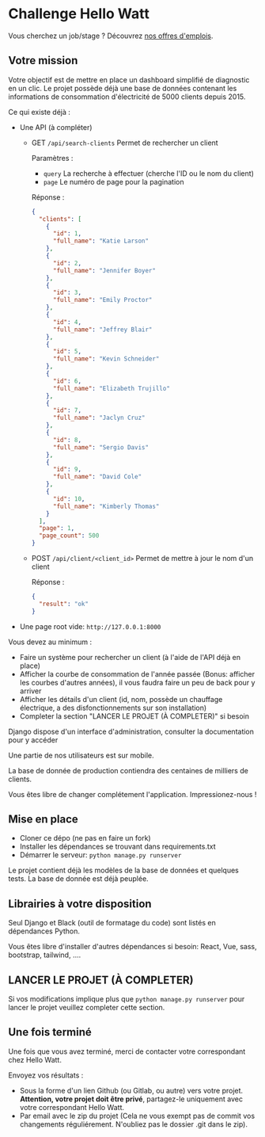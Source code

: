 # Challenge Hello Watt

Vous cherchez un job/stage ? Découvrez [nos offres d'emplois](https://hello-watt.welcomekit.co/).

## Votre mission

Votre objectif est de mettre en place un dashboard simplifié de diagnostic en un clic.
Le projet possède déjà une base de données contenant les informations de consommation d'électricité de 5000 clients depuis 2015.

Ce qui existe déjà :

- Une API (à compléter)
    - GET `/api/search-clients` Permet de rechercher un client
        
        Paramètres :
        
        - `query` La recherche à effectuer (cherche l'ID ou le nom du client)
        - `page` Le numéro de page pour la pagination
        
        Réponse :
        ```json
        {
          "clients": [
            {
              "id": 1,
              "full_name": "Katie Larson"
            },
            {
              "id": 2,
              "full_name": "Jennifer Boyer"
            },
            {
              "id": 3,
              "full_name": "Emily Proctor"
            },
            {
              "id": 4,
              "full_name": "Jeffrey Blair"
            },
            {
              "id": 5,
              "full_name": "Kevin Schneider"
            },
            {
              "id": 6,
              "full_name": "Elizabeth Trujillo"
            },
            {
              "id": 7,
              "full_name": "Jaclyn Cruz"
            },
            {
              "id": 8,
              "full_name": "Sergio Davis"
            },
            {
              "id": 9,
              "full_name": "David Cole"
            },
            {
              "id": 10,
              "full_name": "Kimberly Thomas"
            }
          ],
          "page": 1,
          "page_count": 500
        }
        
    - POST `/api/client/<client_id>` Permet de mettre à jour le nom d'un client
    
        Réponse :
        
        ```json
        {
          "result": "ok"
        }

- Une page root vide: `http://127.0.0.1:8000`

Vous devez au minimum :

- Faire un système pour rechercher un client (à l'aide de l'API déjà en place)
- Afficher la courbe de consommation de l'année passée (Bonus: afficher les courbes d'autres années), il vous faudra faire un peu de back pour y arriver
- Afficher les détails d'un client (id, nom, possède un chauffage électrique, a des disfonctionnements sur son installation)
- Completer la section "LANCER LE PROJET (À COMPLETER)" si besoin

Django dispose d'un interface d'administration, consulter la documentation pour y accéder

Une partie de nos utilisateurs est sur mobile.

La base de donnée de production contiendra des centaines de milliers de clients.

Vous êtes libre de changer complétement l'application. Impressionez-nous !

## Mise en place

- Cloner ce dépo (ne pas en faire un fork)
- Installer les dépendances se trouvant dans requirements.txt
- Démarrer le serveur: `python manage.py runserver`


Le projet contient déjà les modèles de la base de données et quelques tests.
La base de donnée est déjà peuplée.

## Librairies à votre disposition

Seul Django et Black (outil de formatage du code) sont listés en dépendances Python.

Vous êtes libre d'installer d'autres dépendances si besoin: React, Vue, sass, bootstrap, tailwind, ....

## LANCER LE PROJET (À COMPLETER)

Si vos modifications implique plus que `python manage.py runserver` pour lancer le projet veuillez completer cette section. 

## Une fois terminé

Une fois que vous avez terminé, merci de contacter votre correspondant chez Hello Watt.

Envoyez vos résultats :
- Sous la forme d'un lien Github (ou Gitlab, ou autre) vers votre projet. **Attention, votre projet doit être privé**, partagez-le uniquement avec votre correspondant Hello Watt.
- Par email avec le zip du projet (Cela ne vous exempt pas de commit vos changements réguliérement. N'oubliez pas le dossier .git dans le zip).
